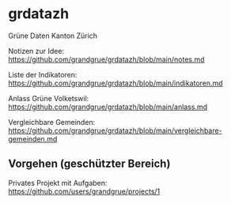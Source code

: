 # grdatazh
Grüne Daten Kanton Zürich

Notizen zur Idee: https://github.com/grandgrue/grdatazh/blob/main/notes.md 

Liste der Indikatoren: https://github.com/grandgrue/grdatazh/blob/main/indikatoren.md

Anlass Grüne Volketswil: https://github.com/grandgrue/grdatazh/blob/main/anlass.md

Vergleichbare Gemeinden: https://github.com/grandgrue/grdatazh/blob/main/vergleichbare-gemeinden.md

## Vorgehen (geschützter Bereich)
Privates Projekt mit Aufgaben: https://github.com/users/grandgrue/projects/1
